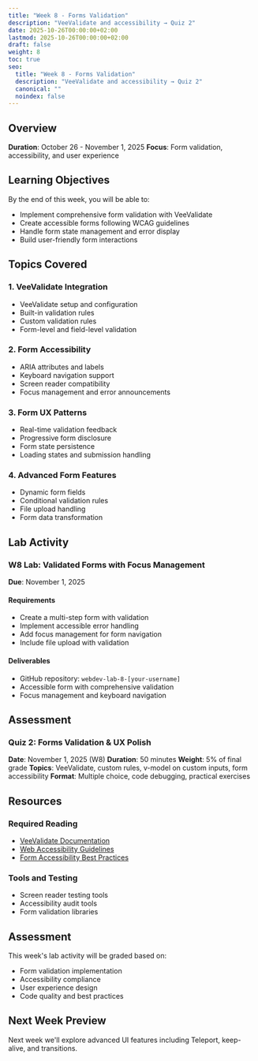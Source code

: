 ```yaml
---
title: "Week 8 - Forms Validation"
description: "VeeValidate and accessibility → Quiz 2"
date: 2025-10-26T00:00:00+02:00
lastmod: 2025-10-26T00:00:00+02:00
draft: false
weight: 8
toc: true
seo:
  title: "Week 8 - Forms Validation"
  description: "VeeValidate and accessibility → Quiz 2"
  canonical: ""
  noindex: false
---
```


## Overview

**Duration**: October 26 - November 1, 2025
**Focus**: Form validation, accessibility, and user experience

## Learning Objectives

By the end of this week, you will be able to:
- Implement comprehensive form validation with VeeValidate
- Create accessible forms following WCAG guidelines
- Handle form state management and error display
- Build user-friendly form interactions

## Topics Covered

### 1. VeeValidate Integration
- VeeValidate setup and configuration
- Built-in validation rules
- Custom validation rules
- Form-level and field-level validation

### 2. Form Accessibility
- ARIA attributes and labels
- Keyboard navigation support
- Screen reader compatibility
- Focus management and error announcements

### 3. Form UX Patterns
- Real-time validation feedback
- Progressive form disclosure
- Form state persistence
- Loading states and submission handling

### 4. Advanced Form Features
- Dynamic form fields
- Conditional validation rules
- File upload handling
- Form data transformation

## Lab Activity

### W8 Lab: Validated Forms with Focus Management
**Due**: November 1, 2025

#### Requirements
- Create a multi-step form with validation
- Implement accessible error handling
- Add focus management for form navigation
- Include file upload with validation

#### Deliverables
- GitHub repository: `webdev-lab-8-[your-username]`
- Accessible form with comprehensive validation
- Focus management and keyboard navigation

## Assessment

### Quiz 2: Forms Validation & UX Polish
**Date**: November 1, 2025 (W8)
**Duration**: 50 minutes
**Weight**: 5% of final grade
**Topics**: VeeValidate, custom rules, v-model on custom inputs, form accessibility
**Format**: Multiple choice, code debugging, practical exercises

## Resources

### Required Reading
- [VeeValidate Documentation](https://vee-validate.logaretm.com/v4/)
- [Web Accessibility Guidelines](https://www.w3.org/WAI/WCAG21/quickref/)
- [Form Accessibility Best Practices](https://webaim.org/techniques/forms/)

### Tools and Testing
- Screen reader testing tools
- Accessibility audit tools
- Form validation libraries

## Assessment

This week's lab activity will be graded based on:
- Form validation implementation
- Accessibility compliance
- User experience design
- Code quality and best practices

## Next Week Preview

Next week we'll explore advanced UI features including Teleport, keep-alive, and transitions.

